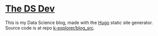 # [The DS Dev](https://k-explorer.github.io/blog)
This is my Data Science blog, made with the [Hugo](https://gohugo.io) static site generator. Source code is at repo [k-explorer/blog_src](https://github.com/k-explorer/blog_src).
